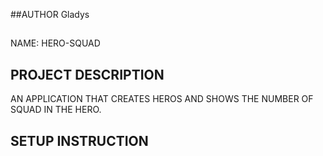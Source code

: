 ##AUTHOR
Gladys
##
NAME: HERO-SQUAD

## PROJECT DESCRIPTION
AN APPLICATION THAT CREATES HEROS AND SHOWS THE NUMBER OF SQUAD IN THE HERO.
## SETUP INSTRUCTION